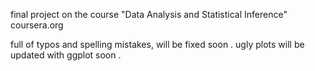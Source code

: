 final project on the course "Data Analysis and Statistical Inference" coursera.org

full of typos and spelling mistakes, will be fixed soon . 
ugly plots will be updated with ggplot soon . 
